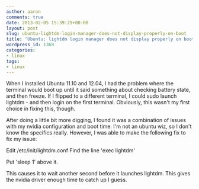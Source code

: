 ```yaml
---
author: aaron
comments: true
date: 2013-02-05 15:39:29+00:00
layout: post
slug: ubuntu-lightdm-login-manager-does-not-display-properly-on-boot
title: 'Ubuntu: lightdm login manager does not display properly on boot'
wordpress_id: 1369
categories:
- linux
tags:
- linux
---
```


When I installed Ubuntu 11.10 and 12.04, I had the problem where the terminal would boot up until it said something about checking battery state, and then freeze.  If I flipped to a different terminal, I could sudo launch lightdm - and then login on the first terminal.  Obviously, this wasn't my first choice in fixing this, though.

After doing a little bit more digging, I found it was a combination of issues with my nvidia configuration and boot time.  I'm not an ubuntu wiz, so I don't know the specifics really.  However, I was able to make the following fix to fix my issue:

Edit /etc/init/lightdm.conf
Find the line 'exec lightdm'

Put 'sleep 1' above it.

This causes it to wait another second before it launches lightdm.  This gives the nvidia driver enough time to catch up I guess.
